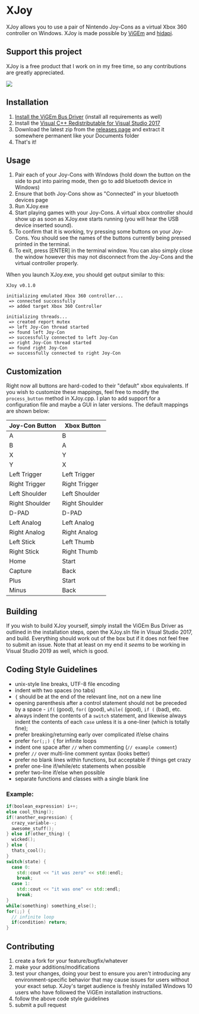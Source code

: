 # XJoy

XJoy allows you to use a pair of Nintendo Joy-Cons as a virtual Xbox 360 controller
on Windows. XJoy is made possible by [ViGEm](https://vigem.org/) and
[hidapi](https://github.com/signal11/hidapi).

## Support this project
XJoy is a free product that I work on in my free time, so any contributions are greatly appreciated.

[![](https://www.paypalobjects.com/en_US/i/btn/btn_donateCC_LG.gif)](https://www.paypal.com/cgi-bin/webscr?cmd=_s-xclick&hosted_button_id=8DTF7NWTZX7ZJ)

## Installation

1. [Install the ViGEm Bus Driver](https://github.com/ViGEm/ViGEmBus/releases/tag/v1.16.112) (install all requirements as well)
2. Install the [Visual C++ Redistributable for Visual Studio 2017](https://go.microsoft.com/fwlink/?LinkId=746572)
2. Download the latest zip from the [releases page](https://github.com/sam0x17/XJoy/releases) and extract it somewhere permanent like your
Documents folder
3. That's it!

## Usage

1. Pair each of your Joy-Cons with Windows (hold down the button on the side to put into
   pairing mode, then go to add bluetooth device in Windows)
2. Ensure that both Joy-Cons show as "Connected" in your bluetooth devices page
3. Run XJoy.exe
4. Start playing games with your Joy-Cons. A virtual xbox controller should
   show up as soon as XJoy.exe starts running (you will hear the USB device inserted sound).
5. To confirm that it is working, try pressing some buttons on your Joy-Cons. You should
   see the names of the buttons currently being pressed printed in the terminal.
6. To exit, press [ENTER] in the terminal window. You can also simply close the window
   however this may not disconnect from the Joy-Cons and the virtual controller properly.

When you launch XJoy.exe, you should get output similar to this:

```
XJoy v0.1.0

initializing emulated Xbox 360 controller...
 => connected successfully
 => added target Xbox 360 Controller

initializing threads...
 => created report mutex
 => left Joy-Con thread started
 => found left Joy-Con
 => successfully connected to left Joy-Con
 => right Joy-Con thread started
 => found right Joy-Con
 => successfully connected to right Joy-Con
```

## Customization

Right now all buttons are hard-coded to their "default" xbox equivalents. If you wish to
customize these mappings, feel free to modify the `process_button` method in XJoy.cpp. I
plan to add support for a configuration file and maybe a GUI in later versions. The default
mappings are shown below:


| Joy-Con Button     | Xbox Button    |
|--------------------|----------------|
| A                  | B              |
| B                  | A              |
| X                  | Y              |
| Y                  | X              |
| Left Trigger       | Left Trigger   |
| Right Trigger      | Right Trigger  |
| Left Shoulder      | Left Shoulder  |
| Right Shoulder     | Right Shoulder |
| D-PAD              | D-PAD          |
| Left Analog        | Left Analog    |
| Right Analog       | Right Analog   |
| Left Stick         | Left Thumb     |
| Right Stick        | Right Thumb    |
| Home               | Start          |
| Capture            | Back           |
| Plus               | Start          |
| Minus              | Back           |

## Building

If you wish to build XJoy yourself, simply install the ViGEm Bus Driver as outlined in the
installation steps, open the XJoy.sln file in Visual Studio 2017, and build. Everything
should work out of the box but if it does not feel free to submit an issue. Note that at
least on my end it _seems_ to be working in Visual Studio 2019 as well, which is good.

## Coding Style Guidelines
* unix-style line breaks, UTF-8 file encoding
* indent with two spaces (no tabs)
* `{` should be at the end of the relevant line, not on a new line
* opening parenthesis after a control statement should not be preceded by a space -
  `if(` (good), `for(` (good), `while(` (good), `if (` (bad), etc.
* always indent the contents of a `switch` statement, and likewise always indent the contents of
  each `case` unless it is a one-liner (which is totally fine);
* prefer breaking/returning early over complicated if/else chains
* prefer `for(;;) {` for infinite loops
* indent one space after `//` when commenting (`// example comment`)
* prefer `//` over multi-line comment syntax (looks better)
* prefer no blank lines within functions, but acceptable if things get crazy
* prefer one-line if/while/etc statements when possible
* prefer two-line if/else when possible
* separate functions and classes with a single blank line

### Example:

```C++
if(boolean_expression) i++;
else cool_thing();
if(!another_expression) {
  crazy_variable--;
  awesome_stuff();
} else if(other_thing) {
  wicked();
} else {
  thats_cool();
}
switch(state) {
  case 0:
    std::cout << "it was zero" << std::endl;
    break;
  case 1:
    std::cout << "it was one" << std::endl;
    break;
}
while(something) something_else();
for(;;) {
  // infinite loop
  if(condition) return;
}
```

## Contributing
1. create a fork for your feature/bugfix/whatever
2. make your additions/modifications
3. test your changes, doing your best to ensure you aren't introducing any environment-specific
   behavior that may cause issues for users without your exact setup. XJoy's target audience is
   freshly installed Windows 10 users who have followed the ViGEm installation instructions.
4. follow the above code style guidelines
5. submit a pull request
